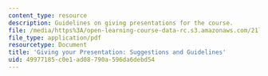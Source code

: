 ```yaml
---
content_type: resource
description: Guidelines on giving presentations for the course.
file: /media/https%3A/open-learning-course-data-rc.s3.amazonaws.com/21l-002-foundations-of-western-culture-ii-fall-2002/49977185c0e1ad08790a596da6debd54_presentations.pdf
file_type: application/pdf
resourcetype: Document
title: 'Giving your Presentation: Suggestions and Guidelines'
uid: 49977185-c0e1-ad08-790a-596da6debd54
---
```

